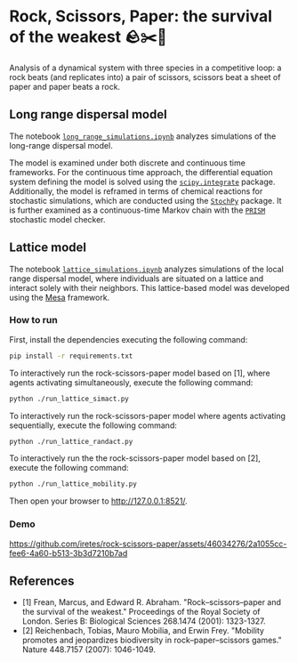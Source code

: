 # Rock, Scissors, Paper: the survival of the weakest 🪨✂️📄

Analysis of a dynamical system with three species in a competitive loop: a rock beats (and replicates into) a pair of scissors, scissors beat a sheet of paper and paper beats a rock.

## Long range dispersal model

The notebook [`long_range_simulations.ipynb`](./long_range_simulations.ipynb) analyzes simulations of the long-range dispersal model.

The model is examined under both discrete and continuous time frameworks. For the continuous time approach, the differential equation system defining the model is solved using the [`scipy.integrate`](https://docs.scipy.org/doc/scipy/reference/integrate.html#module-scipy.integrate) package. Additionally, the model is reframed in terms of chemical reactions for stochastic simulations, which are conducted using the [`StochPy`](https://stochpy.sourceforge.net) package. It is further examined as a continuous-time Markov chain with the [`PRISM`](https://www.prismmodelchecker.org) stochastic model checker.

## Lattice model

The notebook [`lattice_simulations.ipynb`](./lattice_simulations.ipynb) analyzes simulations of the local range dispersal model, where individuals are situated on a lattice and interact solely with their neighbors. This lattice-based model was developed using the [Mesa](https://mesa.readthedocs.io/en/stable/) framework.

### How to run

First, install the dependencies executing the following command:

```bash
pip install -r requirements.txt
```

To interactively run the rock-scissors-paper model based on [1], where agents activating simultaneously, execute the following command:

```bash
python ./run_lattice_simact.py
```

To interactively run the rock-scissors-paper model where agents activating sequentially, execute the following command:

```bash
python ./run_lattice_randact.py
```

To interactively run the the rock-scissors-paper model based on [2], execute the following command:

```bash
python ./run_lattice_mobility.py
```

Then open your browser to http://127.0.0.1:8521/.

### Demo

https://github.com/iretes/rock-scissors-paper/assets/46034276/2a1055cc-fee6-4a60-b513-3b3d7210b7ad

## References
- [1] Frean, Marcus, and Edward R. Abraham. "Rock–scissors–paper and the survival of the weakest." Proceedings of the Royal Society of London. Series B: Biological Sciences 268.1474 (2001): 1323-1327.
- [2] Reichenbach, Tobias, Mauro Mobilia, and Erwin Frey. "Mobility promotes and jeopardizes biodiversity in rock–paper–scissors games." Nature 448.7157 (2007): 1046-1049.
